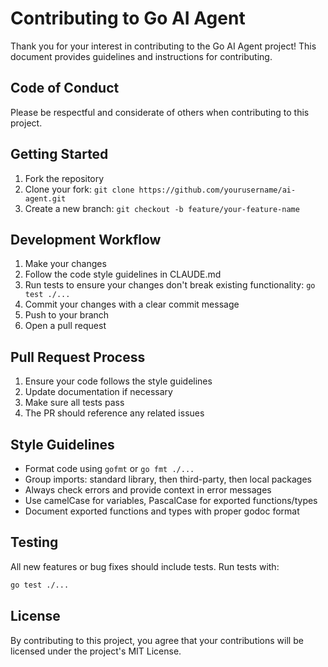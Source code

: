 # Contributing to Go AI Agent

Thank you for your interest in contributing to the Go AI Agent project! This document provides guidelines and instructions for contributing.

## Code of Conduct

Please be respectful and considerate of others when contributing to this project.

## Getting Started

1. Fork the repository
2. Clone your fork: `git clone https://github.com/yourusername/ai-agent.git`
3. Create a new branch: `git checkout -b feature/your-feature-name`

## Development Workflow

1. Make your changes
2. Follow the code style guidelines in CLAUDE.md
3. Run tests to ensure your changes don't break existing functionality: `go test ./...`
4. Commit your changes with a clear commit message
5. Push to your branch
6. Open a pull request

## Pull Request Process

1. Ensure your code follows the style guidelines
2. Update documentation if necessary
3. Make sure all tests pass
4. The PR should reference any related issues

## Style Guidelines

- Format code using `gofmt` or `go fmt ./...`
- Group imports: standard library, then third-party, then local packages
- Always check errors and provide context in error messages
- Use camelCase for variables, PascalCase for exported functions/types
- Document exported functions and types with proper godoc format

## Testing

All new features or bug fixes should include tests. Run tests with:

```bash
go test ./...
```

## License

By contributing to this project, you agree that your contributions will be licensed under the project's MIT License.